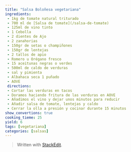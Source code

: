 ```yaml
---
title: "Salsa Boloñesa vegetariana"
ingredients:
 - 1kg de tomate natural triturado
 - 700 ml de [Salsa de tomate](/salsa-de-tomate)
 - 125ml de vino tinto
 - 1 Cebolla
 - 2 dientes de Ajo
 - 2 zanahorias
 - 150gr de setas o champiñones
 - 150gr de lentejas
 - 2 tallos de apio
 - Romero u Orégano fresco
 - 15 aceitunas negras o verdes
 - 500ml de caldo de verduras
 - sal y pimienta
 - Albahaca seca 1 puñado
 - AOVE
 directions:
 - Cortar las verduras en tacos
 - Doramos haciendo fritura de las verduras en AOVE
 - Añadimos el vino y dejar unos minutos para reducir
 - Añadir salsa de tomate, lentejas y caldo
 - Cerrar la olla a presión y cocinar durante 15 minutos
show_convertions: true
cooking_tieme: 25
yield: 6
tags: [vegetariana]
categories: [salsas]
---
```


 

> Written with [StackEdit](https://stackedit.io/).
<!--stackedit_data:
eyJoaXN0b3J5IjpbLTgzNjQ5NDMzXX0=
-->